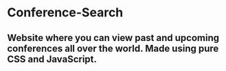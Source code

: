 # Conference-Search
## Website where you can view past and upcoming conferences all over the world. Made using pure CSS and JavaScript.

